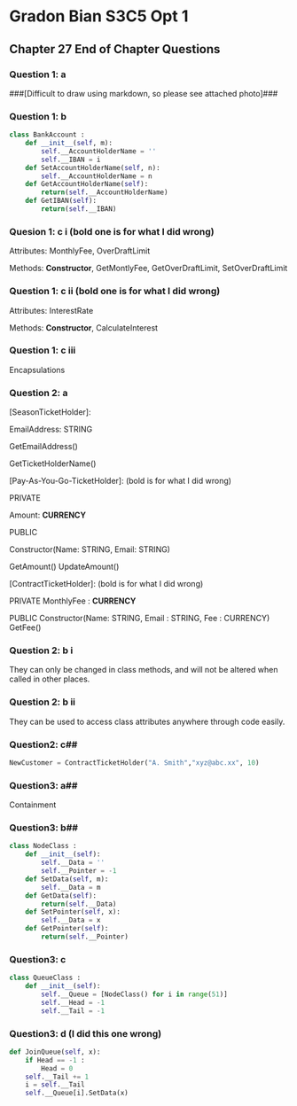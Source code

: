 # Gradon Bian S3C5 Opt 1

## Chapter 27 End of Chapter Questions

### Question 1: a 

###[Difficult to draw using markdown, so please see attached photo]###

### Question 1: b

```python
class BankAccount :
	def __init__(self, m): 
		self.__AccountHolderName = ''
		self.__IBAN = i
	def SetAccountHolderName(self, n):
		self.__AccountHolderName = n
	def GetAccountHolderName(self):
		return(self.__AccountHolderName)
	def GetIBAN(self):
		return(self.__IBAN)
```



### Quesion 1: c i (bold one is for what I did wrong)

Attributes: MonthlyFee, OverDraftLimit

Methods: **Constructor**, GetMontlyFee, GetOverDraftLimit, SetOverDraftLimit



### Question 1: c ii (bold one is for what I did wrong)

Attributes: InterestRate

Methods: **Constructor**, CalculateInterest



### Question 1: c iii

Encapsulations



### Question 2: a

[SeasonTicketHolder]:

EmailAddress: STRING

GetEmailAddress()

GetTicketHolderName()



[Pay-As-You-Go-TicketHolder]: (bold is for what I did wrong)

PRIVATE

Amount: **CURRENCY**

PUBLIC

Constructor(Name: STRING, Email: STRING)

GetAmount()
UpdateAmount()

[ContractTicketHolder]: (bold is for what I did wrong)

PRIVATE
MonthlyFee : **CURRENCY**

PUBLIC
Constructor(Name: STRING, Email : STRING, Fee : CURRENCY)
GetFee()



### Question 2: b i

They can only be changed in class methods, and will not be altered when called in other places.



### Question 2: b ii

They can be used to access class attributes anywhere through code easily.



### Question2: c##

```python
NewCustomer = ContractTicketHolder("A. Smith","xyz@abc.xx", 10)
```


### Question3: a##
Containment

### Question3: b##
```python
class NodeClass :
	def __init__(self):
		self.__Data = ''
		self.__Pointer = -1
	def SetData(self, m):
		self.__Data = m
	def GetData(self):
		return(self.__Data)
	def SetPointer(self, x):
		self.__Data = x
	def GetPointer(self):
		return(self.__Pointer)
```


### Question3: c

```python
class QueueClass :
	def __init__(self):
		self.__Queue = [NodeClass() for i in range(51)]
		self.__Head = -1
		self.__Tail = -1
```



### Question3: d (I did this one wrong)

```python
def JoinQueue(self, x):
	if Head == -1 :
		Head = 0
	self.__Tail += 1 
	i = self.__Tail
	self.__Queue[i].SetData(x)
```

